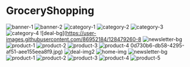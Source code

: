 # GroceryShopping
![banner-1](https://user-images.githubusercontent.com/86952184/128479097-04419b11-add2-4431-9f5a-ed8e23032939.jpg)
![banner-2](https://user-images.githubusercontent.com/86952184/128479121-9ff41515-9978-454f-b3af-baa68fb294d4.jpg)
![category-1](https://user-images.githubusercontent.com/86952184/128479191-fa396733-a9c4-4384-87a0-d38e3fb2ee45.png)
![category-2](https://user-images.githubusercontent.com/86952184/128479204-18f528c2-40eb-4a8e-b851-3c17b4178c99.png)
![category-3](https://user-images.githubusercontent.com/86952184/128479226-db90bfb3-b585-414c-8a5f-6fa32c948a5f.png)
![category-4](https://user-images.githubusercontent.com/86952184/128479236-bd6c93e2-daf5-49cd-a852-b69e1f6c01e4.png)
![deal-bg](https://user-images.githubusercontent.com/86952184/128479260-8
![newsletter-bg](https://user-images.githubusercontent.com/86952184/128479328-313d1cdb-2b17-401d-9f1e-3ea0c6da3529.jpg)
![product-1](https://user-images.githubusercontent.com/86952184/128479351-be8da369-d3b1-45af-a19c-dfc648b8eee7.png)
![product-2](https://user-images.githubusercontent.com/86952184/128479363-af2abf85-b7d0-4ef9-aecd-42f484791fa2.png)
![product-3](https://user-images.githubusercontent.com/86952184/128479399-daa06e3b-7879-4d6d-8986-e181c7bcbbde.png)
![product-4](https://user-images.githubusercontent.com/86952184/128479408-eaa19603-bf4a-46d7-b9be-bc7abd70514a.png)
0d730b6-db58-4295-af51-aee155eea8f9.jpg)
![deal-img2](https://user-images.githubusercontent.com/86952184/128479270-76b03f5d-49be-4027-a26b-dbbf1f1779b8.png)
![home-img](https://user-images.githubusercontent.com/86952184/128479282-dc162653-1ebf-4b44-8f09-931b734f2e92.png)
![newsletter-bg](https://user-images.githubusercontent.com/86952184/128479612-b4025f05-6f53-4af9-b522-b77e2705c22e.jpg)
![product-1](https://user-images.githubusercontent.com/86952184/128479622-c9e949aa-f18c-447e-b60d-96a829774ab9.png)
![product-2](https://user-images.githubusercontent.com/86952184/128479630-0f23b9cc-8089-4136-9e4e-0bd03c8e28e5.png)
![product-3](https://user-images.githubusercontent.com/86952184/128479690-8159700c-3258-4f72-8247-de96e9cb536a.png)
![product-4](https://user-images.githubusercontent.com/86952184/128479708-3bfb0974-855d-41a8-bcee-716932aa4d80.png)
![product-5](https://user-images.githubusercontent.com/86952184/128479742-68e8d785-1f8a-4c8d-b64b-6d36e2ed1187.png)


